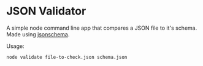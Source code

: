 # JSON Validator

A simple node command line app that compares a JSON file to it's schema. Made using [jsonschema](https://github.com/tdegrunt/jsonschema).

Usage:
~~~~~~~
node validate file-to-check.json schema.json
~~~~~~~